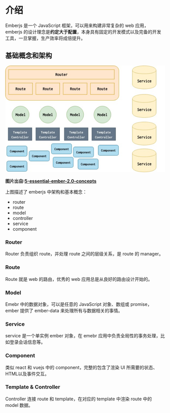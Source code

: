 # 介绍

Emberjs 是一个 JavaScript 框架，可以用来构建非常复杂的 web 应用，emberjs 的设计理念是**约定大于配置**，本身具有固定的开发模式以及完备的开发工具，一旦掌握，生产效率将成倍提升。

## 基础概念和架构

![emberjs 2.0](img/essential-1.jpeg)

**图片出自:[5-essential-ember-2.0-concepts](https://emberigniter.com/5-essential-ember-concepts/)**

上图描述了 emberjs 中架构和基本概念：

- router
- route
- model
- controller
- service
- component

### Router

Router 负责组织 route，并处理 route 之间的层级关系，是 route 的 manager。

### Route

Route 就是 web 的路由，优秀的 web 应用总是从良好的路由设计开始的。

### Model

Emebr 中的数据对象，可以是任意的 JavaScript 对象、数组或 promise，ember 提供了 ember-data 来处理所有与数据相关的事情。

### Service

service 是一个单实例 ember 对象，在 emebr 应用中负责全局性的事务处理，比如登录会话信息等。

### Component

类似 react 和 vuejs 中的 component，完整的包含了渲染 UI 所需要的状态、HTML以及事件交互。

### Template & Controller

Controller 连接 route 和 template，在对应的 template 中渲染 route 中的 model 数据。

